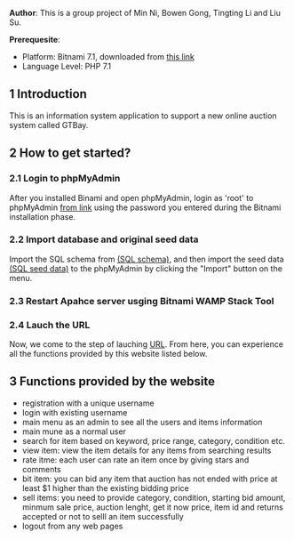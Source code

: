 
**Author**: This is a group project of Min Ni, Bowen Gong, Tingting Li and Liu Su.

**Prerequesite**:
- Platform: Bitnami 7.1, downloaded from [this link](https://bitnami.com/stacks/infrastructure)
- Language Level: PHP 7.1


## 1 Introduction

This is an information system application to support a new online auction system called GTBay.

## 2 How to get started?

### 2.1 Login to phpMyAdmin
After you installed Binami and open phpMyAdmin, login as 'root' to phpMyAdmin [from link](http://127.0.0.1:80/phpmyadmin/) using the password you entered during the Bitnami installation phase. 

### 2.2 Import database and original seed data
Import the SQL schema from [(SQL schema)](sql/team005_p2_schema.sql), and then import the seed data [(SQL seed data)](sql/team005_p3_seed_data.sql) to the phpMyAdmin by clicking the "Import" button on the menu.


### 2.3 Restart Apahce server usging Bitnami WAMP Stack Tool

### 2.4 Lauch the URL
Now, we come to the step of lauching [URL](http://localhost:8080/Website-Development-of-an-Auction-System---GTBay-/login.php). From here, you can experience all the functions provided by this website listed below.

## 3 Functions provided by the website
- registration with a unique username
- login with existing username
- main menu as an admin to see all the users and items information 
- main mune as a normal user
- search for item based on keyword, price range, category, condition etc.
- view item: view the item details for any items from searching results
- rate itme: each user can rate an item once by giving stars and comments
- bit item: you can bid any item that auction has not ended with price at least $1 higher than the existing bidding price
- sell items: you need to provide category, condition, starting bid amount, minmum sale price, auction lenght, get it now price, item id and returns accepted or not to selll an item successfully
- logout from any web pages







